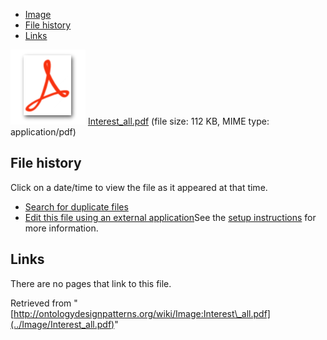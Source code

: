 * [Image](../Image/Interest_all.pdf#file)
* [File history](../Image/Interest_all.pdf#filehistory)
* [Links](../Image/Interest_all.pdf#filelinks)

[![](../skins/common/images/icons/fileicon-pdf.png)](../Image/Interest_all.pdf "Interest all.pdf")
[Interest\_all.pdf](../images/5/5d/Interest_all.pdf "Interest all.pdf")‎  (file size: 112 KB, MIME type: application/pdf)





## File history

Click on a date/time to view the file as it appeared at that time.



  
* [Search for duplicate files](http://ontologydesignpatterns.org/wiki/Special:FileDuplicateSearch/Interest_all.pdf "Special:FileDuplicateSearch/Interest all.pdf")
* [Edit this file using an external application](http://ontologydesignpatterns.org/wiki/index.php?title=Image:Interest_all.pdf&action=edit&externaledit=true&mode=file "Image:Interest all.pdf")See the [setup instructions](http://www.mediawiki.org/wiki/Manual:External_editors "http://www.mediawiki.org/wiki/Manual:External_editors") for more information.

## Links



There are no pages that link to this file.




Retrieved from "[http://ontologydesignpatterns.org/wiki/Image:Interest\_all.pdf](../Image/Interest_all.pdf)"